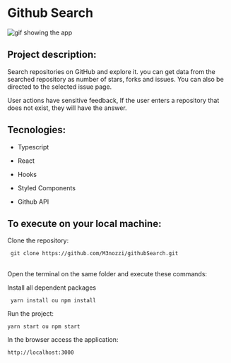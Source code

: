 # Github Search

<img src="https://res.cloudinary.com/menozzi/image/upload/v1604066708/project2/githubSearch_egf2hx.gif" alt="gif showing the app">

<br/>

## Project description:
  
Search repositories on GitHub and explore it. you can get data from the searched repository as number of stars, forks and issues. You can also be directed to the selected issue page.

User actions have sensitive feedback, If the user enters a repository that does not exist, they will have the answer.

## Tecnologies:

- Typescript

- React 

- Hooks

- Styled Components

- Github API


## To execute on your local machine:

 Clone the repository:

```
 git clone https://github.com/M3nozzi/githubSearch.git
```

<br/>Open the terminal on the same folder and execute these commands:

Install all dependent packages
```
 yarn install ou npm install
```
Run the project:
```
yarn start ou npm start
```
In the browser access the application:
```
http://localhost:3000
```
